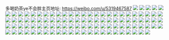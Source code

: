 多喝奶茶ye不会胖主页地址: https://weibo.com/u/5319467587 
![](https://wx4.sinaimg.cn/mw2000/005NZWwjly1h90ke7d9knj30u0140tfl.jpg) 
![](https://wx4.sinaimg.cn/mw2000/005NZWwjly1h8zzky6rm3j30u010twmq.jpg) 
![](https://wx4.sinaimg.cn/mw2000/005NZWwjly1h8zzkyowwkj30u0140q8j.jpg) 
![](https://wx4.sinaimg.cn/mw2000/005NZWwjly1h8zca31e2ij30u00wvaje.jpg) 
![](https://wx4.sinaimg.cn/mw2000/005NZWwjly1h8or13l02tj30u016lqdy.jpg) 
![](https://wx4.sinaimg.cn/mw2000/005NZWwjly1h8ochdgjyoj325o0zukjl.jpg) 
![](https://wx4.sinaimg.cn/mw2000/005NZWwjly1h8l7wk3ewhj30ti1fhdtk.jpg) 
![](https://wx4.sinaimg.cn/mw2000/005NZWwjly1h8l0prxrw9j31s02c04qq.jpg) 
![](https://wx4.sinaimg.cn/mw2000/005NZWwjly1h8iwh48p1aj30u00uo43e.jpg) 
![](https://wx4.sinaimg.cn/mw2000/005NZWwjly1h8hvnhd1g3j31400u077e.jpg) 
![](https://wx4.sinaimg.cn/mw2000/005NZWwjly1h8hullq2omj30u01407aw.jpg) 
![](https://wx4.sinaimg.cn/mw2000/005NZWwjly1h8hulka0aej30u01t1q9e.jpg) 
![](https://wx4.sinaimg.cn/mw2000/005NZWwjly1h8hullax1vj30u01t1n3x.jpg) 
![](https://wx4.sinaimg.cn/mw2000/005NZWwjly1h8hjvbmbv2j30u01t14f8.jpg) 
![](https://wx4.sinaimg.cn/mw2000/005NZWwjly1h8hjvjom52j30u01t17ku.jpg) 
![](https://wx4.sinaimg.cn/mw2000/005NZWwjly1h8hdi43b6aj30pb0aojrz.jpg) 
![](https://wx4.sinaimg.cn/mw2000/005NZWwjly1h8ha8mceeuj30s40pon4c.jpg) 
![](https://wx4.sinaimg.cn/mw2000/005NZWwjly1h8gorvprbnj31pn2djb29.jpg) 
![](https://wx4.sinaimg.cn/mw2000/005NZWwjly1h8d4sgxnxyj30u01gbaii.jpg) 
![](https://wx4.sinaimg.cn/mw2000/005NZWwjly1h8a88t418vj30u0140jx3.jpg) 
![](https://wx4.sinaimg.cn/mw2000/005NZWwjly1h86xr4f3j2j30tm0dcq3l.jpg) 
![](https://wx4.sinaimg.cn/mw2000/005NZWwjly1h85uu5yiepj30u00kbafc.jpg) 
![](https://wx4.sinaimg.cn/mw2000/005NZWwjly1h80ae1i9dfj31400u0dpm.jpg) 
![](https://wx4.sinaimg.cn/mw2000/005NZWwjly1h7tgoflps9j31wx2hox6p.jpg) 
![](https://wx4.sinaimg.cn/mw2000/005NZWwjly1h7qxwx31q1j30u012sn45.jpg) 
![](https://wx4.sinaimg.cn/mw2000/005NZWwjly1h7ptnibeg4j30sg1s04l0.jpg) 
![](https://wx4.sinaimg.cn/mw2000/005NZWwjly1h7pq86eofzj30u00hy3zw.jpg) 
![](https://wx4.sinaimg.cn/mw2000/005NZWwjly1h7nrmhw904j30u0140q8j.jpg) 
![](https://wx4.sinaimg.cn/mw2000/005NZWwjly1h7lajh1dlaj31gq19o1kx.jpg) 
![](https://wx4.sinaimg.cn/mw2000/005NZWwjly1h7l0srnw23j32c028jb2a.jpg) 
![](https://wx4.sinaimg.cn/mw2000/005NZWwjly1h7l0st3rg2j32c02c0kjl.jpg) 
![](https://wx4.sinaimg.cn/mw2000/005NZWwjly1h7k7oad74pj30zu25onpe.jpg) 
![](https://wx4.sinaimg.cn/mw2000/005NZWwjly1h7k498wjokj32c02cx4qp.jpg) 
![](https://wx4.sinaimg.cn/mw2000/005NZWwjly1h7jukfo6adj30u016pwjc.jpg) 
![](https://wx4.sinaimg.cn/mw2000/005NZWwjly1h7jp7wm37qj30u01t1wvg.jpg) 
![](https://wx4.sinaimg.cn/mw2000/005NZWwjly1h7gv6p48r4j30u014aaey.jpg) 
![](https://wx4.sinaimg.cn/mw2000/005NZWwjly1h7fog1r70qj30wt0n50ta.jpg) 
![](https://wx4.sinaimg.cn/mw2000/005NZWwjly1h7fnxcr3z1j30u013gacu.jpg) 
![](https://wx4.sinaimg.cn/mw2000/005NZWwjly1h7flfwvr01j32c0340b2a.jpg) 
![](https://wx4.sinaimg.cn/mw2000/005NZWwjly1h7flg31kd0j31r01wunl6.jpg) 
![](https://wx4.sinaimg.cn/mw2000/005NZWwjly1h7flfde4hoj326q2br4qq.jpg) 
![](https://wx4.sinaimg.cn/mw2000/005NZWwjly1h7flf7fixvj30xc3pcu0x.jpg) 
![](https://wx4.sinaimg.cn/mw2000/005NZWwjly1h7flff6g1hj31r02mokjl.jpg) 
![](https://wx4.sinaimg.cn/mw2000/005NZWwjly1h7flfsjki0j30xc3pcb2a.jpg) 
![](https://wx4.sinaimg.cn/mw2000/005NZWwjly1h7boru872hj30q80w50xm.jpg) 
![](https://wx4.sinaimg.cn/mw2000/005NZWwjly1h7bhl0ze7sj30zu25ou0y.jpg) 
![](https://wx4.sinaimg.cn/mw2000/005NZWwjly1h7av6h6eu2j30zx0u00vc.jpg) 
![](https://wx4.sinaimg.cn/mw2000/005NZWwjly1h7av6hpqwdj30u00xutah.jpg) 
![](https://wx4.sinaimg.cn/mw2000/005NZWwjly1h7av6giwnzj30u01iwjub.jpg) 
![](https://wx4.sinaimg.cn/mw2000/005NZWwjly1h7av6ihyg8j30u0140n1p.jpg) 
![](https://wx4.sinaimg.cn/mw2000/005NZWwjly1h7av6jaufcj30u01c9jyl.jpg) 
![](https://wx4.sinaimg.cn/mw2000/005NZWwjly1h7av6llyqej30u01nzk2l.jpg) 
![](https://wx4.sinaimg.cn/mw2000/005NZWwjly1h7642hs5mzj30u010vaek.jpg) 
![](https://wx4.sinaimg.cn/mw2000/005NZWwjly1h73hjeled9j30jr0f4gn0.jpg) 
![](https://wx4.sinaimg.cn/mw2000/005NZWwjly1h72x0ekaxij30u01400yn.jpg) 
![](https://wx4.sinaimg.cn/mw2000/005NZWwjly1h72qj8bwljj30u01c912d.jpg) 
![](https://wx4.sinaimg.cn/mw2000/005NZWwjly1h72imynv75j30n00teaap.jpg) 
![](https://wx4.sinaimg.cn/mw2000/005NZWwjly1h72in0987bj30m908gdgi.jpg) 
![](https://wx4.sinaimg.cn/mw2000/005NZWwjly1h71oz4nxr3j30u010smzr.jpg) 
![](https://wx4.sinaimg.cn/mw2000/005NZWwjly1h6z64p5btlj30vl0u0qc8.jpg) 
![](https://wx4.sinaimg.cn/mw2000/005NZWwjly1h6yagblqvxj30s00zwn0x.jpg) 
![](https://wx4.sinaimg.cn/mw2000/005NZWwjly1h6yaghc1bij30u014041r.jpg) 
![](https://wx4.sinaimg.cn/mw2000/005NZWwjly1h6x6xtp5n4j306o06o0sp.jpg) 
![](https://wx4.sinaimg.cn/mw2000/005NZWwjly1h6rc1n9nicj30u00wuwkc.jpg) 
![](https://wx4.sinaimg.cn/mw2000/005NZWwjly1h6rc1rg27zj30n01dsdi6.jpg) 
![](https://wx4.sinaimg.cn/mw2000/005NZWwjly1h6rc1p5ds0j30sp0rvgu6.jpg) 
![](https://wx4.sinaimg.cn/mw2000/005NZWwjly1h6l9nk3tpkj30n00rb77o.jpg) 
![](https://wx4.sinaimg.cn/mw2000/005NZWwjly1h6gu9639vyj30dx0d2js8.jpg) 
![](https://wx4.sinaimg.cn/mw2000/005NZWwjly1h6frlbxgz1j30u00zggrd.jpg) 
![](https://wx4.sinaimg.cn/mw2000/005NZWwjly1h6d4hwpcuuj30n01dsn55.jpg) 
![](https://wx4.sinaimg.cn/mw2000/005NZWwjly1h6bvr4w8p6j30iy0q1tdf.jpg) 
![](https://wx4.sinaimg.cn/mw2000/005NZWwjly1h6bvr5pf12j30lo0wdjwy.jpg) 
![](https://wx4.sinaimg.cn/mw2000/005NZWwjly1h6bvr47mczj30u00z5n4u.jpg) 
![](https://wx4.sinaimg.cn/mw2000/005NZWwjly1h76bo2pmepj30u01407cz.jpg) 
![](https://wx4.sinaimg.cn/mw2000/005NZWwjly1h6aw0qbmxhj30u00zqn58.jpg) 
![](https://wx4.sinaimg.cn/mw2000/005NZWwjly1h6aw0ol4b7j30u00zyn4k.jpg) 
![](https://wx4.sinaimg.cn/mw2000/005NZWwjly1h67qcso5sqj30mw0g7ac0.jpg) 
![](https://wx4.sinaimg.cn/mw2000/005NZWwjly1h67qc7x75mj30mz0brmxy.jpg) 
![](https://wx4.sinaimg.cn/mw2000/005NZWwjly1h67eugpe6cj30mi0liady.jpg) 
![](https://wx4.sinaimg.cn/mw2000/005NZWwjly1h67et533kbj30wu0u0dlz.jpg) 
![](https://wx4.sinaimg.cn/mw2000/005NZWwjly1h67eqrkeilj30u0110q4q.jpg) 
![](https://wx4.sinaimg.cn/mw2000/005NZWwjly1h67ermpypcj30n01dsjvn.jpg) 
![](https://wx4.sinaimg.cn/mw2000/005NZWwjly1h60o98ga01j30mz0i6js4.jpg) 
![](https://wx4.sinaimg.cn/mw2000/005NZWwjly1h605jlgyj5j30u010kn0q.jpg) 
![](https://wx4.sinaimg.cn/mw2000/005NZWwjly1h5zl93vawvj30l90sggof.jpg) 
![](https://wx4.sinaimg.cn/mw2000/005NZWwjly1h5w2vinunxj31410u0jwa.jpg) 
![](https://wx4.sinaimg.cn/mw2000/005NZWwjly1h5sdvmp29fj30mz0uvtbd.jpg) 
![](https://wx4.sinaimg.cn/mw2000/005NZWwjly1h5r8egy3akj30u0140gut.jpg) 
![](https://wx4.sinaimg.cn/mw2000/005NZWwjly1h5mzgkb7gbj30u0140n4s.jpg) 
![](https://wx4.sinaimg.cn/mw2000/005NZWwjly1h5mnw2ead8j30u012mwm3.jpg) 
![](https://wx4.sinaimg.cn/mw2000/005NZWwjly1h5bbwsnxpbj30u017sjzc.jpg) 
![](https://wx4.sinaimg.cn/mw2000/005NZWwjly1h56ihuwwnnj308o08twen.jpg) 
![](https://wx4.sinaimg.cn/mw2000/005NZWwjly1h4zsx7n3jgj30u00st0xs.jpg) 
![](https://wx4.sinaimg.cn/mw2000/005NZWwjly1h4t9drmeylj31410u0n3r.jpg) 
![](https://wx4.sinaimg.cn/mw2000/005NZWwjly1h4t9duvf46j30u00xk0zs.jpg) 
![](https://wx4.sinaimg.cn/mw2000/005NZWwjly1h4t9dvc5i3j30tr0t5goi.jpg) 
![](https://wx4.sinaimg.cn/mw2000/005NZWwjly1h4t9dvorpsj309q08z0t8.jpg) 
![](https://wx4.sinaimg.cn/mw2000/005NZWwjly1h4t9dqz3ndj30u00u0420.jpg) 
![](https://wx4.sinaimg.cn/mw2000/005NZWwjly1h4t9e8eqwxj30u00u07a4.jpg) 
![](https://wx4.sinaimg.cn/mw2000/005NZWwjly1h4gx7hphj6j30u0140k00.jpg) 
![](https://wx4.sinaimg.cn/mw2000/005NZWwjly1h47m5jcpsij30u0140th1.jpg) 
![](https://wx4.sinaimg.cn/mw2000/005NZWwjly1h47m5k23lfj30o30mcn0m.jpg) 
![](https://wx4.sinaimg.cn/mw2000/005NZWwjly1h47m5j17loj30u00u077v.jpg) 
